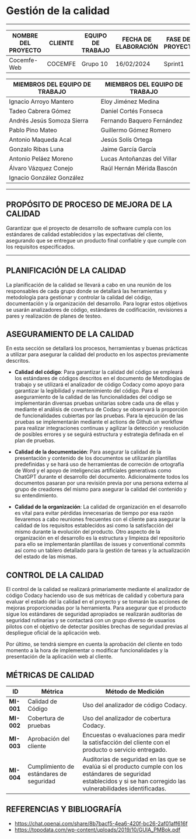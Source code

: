 # Gestión de la calidad

****
| NOMBRE DEL PROYECTO | CLIENTE  | EQUIPO DE TRABAJO | FECHA DE ELABORACIÓN | FASE DEL PROYECTO |
|---------------------|----------|-------------------|----------------------|-------------------|
| Cocemfe-Web         | COCEMFE  | Grupo 10          | 16/02/2024           | Sprint1           |


| MIEMBROS DEL EQUIPO DE TRABAJO | MIEMBROS DEL EQUIPO DE TRABAJO |
|--------------------------------|--------------------------------|
| Ignacio Arroyo Mantero         | Eloy Jiménez Medina            |
| Tadeo Cabrera Gómez            | Daniel Cortés Fonseca          |
| Andrés Jesús Somoza Sierra     | Fernando Baquero Fernández     |
| Pablo Pino Mateo               | Guillermo Gómez Romero         |
| Antonio Maqueda Acal           | Jesús Solís Ortega             |
| Gonzalo Ribas Luna             | Jaime García García            |
| Antonio Peláez Moreno          | Lucas Antoñanzas del Villar    |
| Álvaro Vázquez Conejo          | Raúl Hernán Mérida Bascón      |
| Ignacio González González      |                                |

****

## PROPÓSITO DE PROCESO DE MEJORA DE LA CALIDAD
Garantizar que el proyecto de desarrollo de software cumpla con los estándares de calidad establecidos y las
expectativas del cliente, asegurando que se entregue un producto final confiable y que cumple con los requisitos
especificados.

***

## PLANIFICACIÓN DE LA CALIDAD
La planificación de la calidad se llevará a cabo en una reunión de los responsables de cada grupo donde se detallará las herramientas y metodología para gestionar y controlar la calidad del código, documentación y la organización del desarrollo. Para lograr estos objetivos se usarán analizadores de código, estándares de codificación, revisiones a pares y realización de planes de testeo.

## ASEGURAMIENTO DE LA CALIDAD
En esta sección se detallará los procesos, herramientas y buenas prácticas a utilizar para asegurar la calidad del producto en los aspectos previamente descritos.

- **Calidad del código**: Para garantizar la calidad del código se empleará los estándares de códigos descritos en el documento de Metodlogías de trabajo y se utilizará el analizador de código Codacy como apoyo para garantizar la legibilidad y mantenimiento del código. Para el aseguramiento de la calidad de las funcionalidades del código se implementarán diversas pruebas unitarias sobre cada una de ellas y mediante el análisis de covertura de Codacy se observará la proporción de funcionalidades cubiertas por las pruebas. Para la ejecución de las pruebas se implementarán mediante el actions de Github un workflow para realizar integraciones continuas y agilizar la detección y resolución de posibles errores y se seguirá estructura y estrategia definada en el plan de pruebas.

- **Calidad de la documentación**: Para asegurar la calidad de la presentación y contenido de los documentos se utilizarán plantillas predefinidas y se hará uso de herramientas de correción de ortografía de Word y el apoyo de inteligencias artificiales generativas como ChatGPT durante el desarrollo del documento. Adicionalmente todos los documentos pasaran por una revisión previa por una persona externa al grupo de creadores del mismo para asegurar la calidad del contenido y su entendimiento.

- **Calidad de la organización**: La calidad de organización en el desarrollo es vital para evitar pérdidas innecesarias de tiempo por esa razón llevaremos a cabo reuniones frecuentes con el cliente para asegurar la calidad de los requisitos establecidos asi como la satisfacción del mismo durante la evolución del producto. Otro aspecto de la organización en el desarrollo es la estructura y limpieza del repositorio para ello se implementarán plantillas de issues y conventional commits así como un tablero detallado para la gestión de tareas y la actualización del estado de las mismas.


## CONTROL DE LA CALIDAD
El control de la calidad se realizará primariamente mediante el analizador de código Codacy haciendo uso de sus métricas de calidad y cobertura para evaluar el estado del la calidad en el proyecto y se tomarán las acciones de mejoras proporcionadas por la herramienta. Para asegurar que el producto sigue los estándares de seguridad apropiados se realizarán auditorías de seguridad rutinarias y se contactará con un grupo diverso de usuarios pilotos con el objetivo de detectar posibles brechas de seguridad previas al despliegue oficial de la aplicación web.

Por último, se tendrá siempre en cuenta la aprobación del cliente en todo momento a la hora de implementar o modificar funcionalidades y la presentación de la aplicación web al cliente.

## MÉTRICAS DE CALIDAD 
| ID | Métrica                                           | Método de Medición                                                                                                                                                                                                            | 
|--------------|---------------------------------------------------|-------------------------------------------------------------------------------------------------------------------------------------------------------------------------------------------------------------------------------| 
| **MI-001**      | Calidad de Código                  | Uso del analizador de código Codacy. | 
| **MI-002**      |  Cobertura de pruebas                  | Uso del analizador de cobertura Codacy. | 
| **MI-003**      | Aprobación del cliente                 | Encuestas o evaluaciones para medir la satisfacción del cliente con el producto o servicio entregado.                                                                                                                | 
| **MI-004**      | Cumplimiento de estándares de seguridad           | Auditorias de seguridad en las que se evalúa si el producto cumple con los estándares de seguridad establecidos y si se han corregido las vulnerabilidades identificadas.                                                                                         | 

## REFERENCIAS Y BIBLIOGRAFÍA
- https://chat.openai.com/share/8b7bacf5-4ea6-420f-bc26-2af01aff616f
- https://topodata.com/wp-content/uploads/2019/10/GUIA_PMBok.pdf